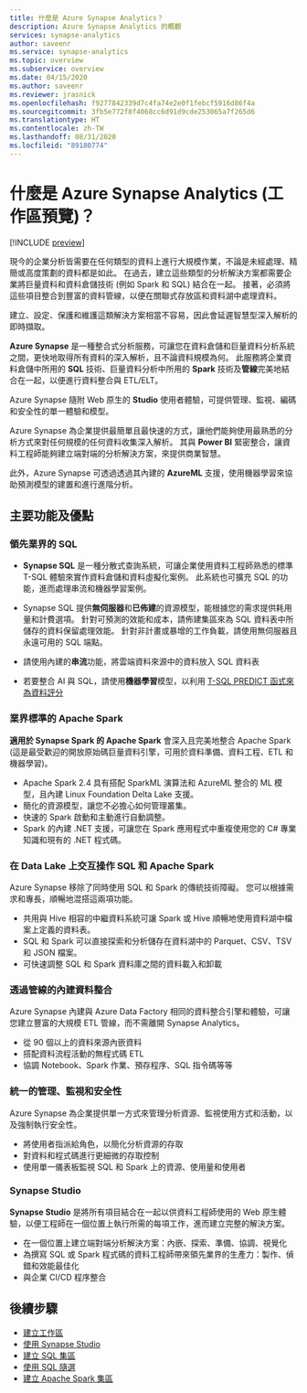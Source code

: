 ```yaml
---
title: 什麼是 Azure Synapse Analytics？
description: Azure Synapse Analytics 的概觀
services: synapse-analytics
author: saveenr
ms.service: synapse-analytics
ms.topic: overview
ms.subservice: overview
ms.date: 04/15/2020
ms.author: saveenr
ms.reviewer: jrasnick
ms.openlocfilehash: f9277842339d7c4fa74e2e0f1febcf5916d86f4a
ms.sourcegitcommit: 3fb5e772f8f4068cc6d91d9cde253065a7f265d6
ms.translationtype: HT
ms.contentlocale: zh-TW
ms.lasthandoff: 08/31/2020
ms.locfileid: "89180774"
---
```

# <a name="what-is-azure-synapse-analytics-workspaces-preview"></a>什麼是 Azure Synapse Analytics (工作區預覽)？

[!INCLUDE [preview](includes/note-preview.md)]

現今的企業分析皆需要在任何類型的資料上進行大規模作業，不論是未經處理、精簡或高度策劃的資料都是如此。 在過去，建立這些類型的分析解決方案都需要企業將巨量資料和資料倉儲技術 (例如 Spark 和 SQL) 結合在一起。 接著，必須將這些項目整合到豐富的資料管線，以便在關聯式存放區和資料湖中處理資料。  

建立、設定、保護和維護這類解決方案相當不容易，因此會延遲智慧型深入解析的即時擷取。

**Azure Synapse** 是一種整合式分析服務，可讓您在資料倉儲和巨量資料分析系統之間，更快地取得所有資料的深入解析，且不論資料規模為何。 此服務將企業資料倉儲中所用的 **SQL** 技術、巨量資料分析中所用的 **Spark** 技術及**管線**完美地結合在一起，以便進行資料整合與 ETL/ELT。

Azure Synapse 隨附 Web 原生的 **Studio** 使用者體驗，可提供管理、監視、編碼和安全性的單一體驗和模型。

Azure Synapse 為企業提供最簡單且最快速的方式，讓他們能夠使用最熟悉的分析方式來對任何規模的任何資料收集深入解析。 其與 **Power BI** 緊密整合，讓資料工程師能夠建立端對端的分析解決方案，來提供商業智慧。

此外，Azure Synapse 可透過透過其內建的 **AzureML** 支援，使用機器學習來協助預測模型的建置和進行進階分析。

## <a name="key-features--benefits"></a>主要功能及優點

### <a name="industry-leading-sql"></a>領先業界的 SQL

* **Synapse SQL** 是一種分散式查詢系統，可讓企業使用資料工程師熟悉的標準 T-SQL 體驗來實作資料倉儲和資料虛擬化案例。 此系統也可擴充 SQL 的功能，進而處理串流和機器學習案例。

* Synapse SQL 提供**無伺服器**和**已佈建**的資源模型，能根據您的需求提供耗用量和計費選項。 針對可預測的效能和成本，請佈建集區來為 SQL 資料表中所儲存的資料保留處理效能。 針對非計畫或暴增的工作負載，請使用無伺服器且永遠可用的 SQL 端點。
* 請使用內建的**串流**功能，將雲端資料來源中的資料放入 SQL 資料表
* 若要整合 AI 與 SQL，請使用**機器學習**模型，以利用 [T-SQL PREDICT 函式來為資料評分](https://docs.microsoft.com/sql/t-sql/queries/predict-transact-sql?view=azure-sqldw-latest)

### <a name="industry-standard-apache-spark"></a>業界標準的 Apache Spark

**適用於 Synapse Spark 的 Apache Spark** 會深入且完美地整合 Apache Spark (這是最受歡迎的開放原始碼巨量資料引擎，可用於資料準備、資料工程、ETL 和機器學習)。

* Apache Spark 2.4 具有搭配 SparkML 演算法和 AzureML 整合的 ML 模型，且內建 Linux Foundation Delta Lake 支援。
* 簡化的資源模型，讓您不必擔心如何管理叢集。
* 快速的 Spark 啟動和主動進行自動調整。
* Spark 的內建 .NET 支援，可讓您在 Spark 應用程式中重複使用您的 C# 專業知識和現有的 .NET 程式碼。

### <a name="interop-of-sql-and-apache-spark-on-your-data-lake"></a>在 Data Lake 上交互操作 SQL 和 Apache Spark

Azure Synapse 移除了同時使用 SQL 和 Spark 的傳統技術障礙。 您可以根據需求和專長，順暢地混搭這兩項功能。

* 共用與 Hive 相容的中繼資料系統可讓 Spark 或 Hive 順暢地使用資料湖中檔案上定義的資料表。
* SQL 和 Spark 可以直接探索和分析儲存在資料湖中的 Parquet、CSV、TSV 和 JSON 檔案。
* 可快速調整 SQL 和 Spark 資料庫之間的資料載入和卸載

### <a name="built-in-data-integration-via-pipelines"></a>透過管線的內建資料整合

Azure Synapse 內建與 Azure Data Factory 相同的資料整合引擎和體驗，可讓您建立豐富的大規模 ETL 管線，而不需離開 Synapse Analytics。

* 從 90 個以上的資料來源內嵌資料
* 搭配資料流程活動的無程式碼 ETL
* 協調 Notebook、Spark 作業、預存程序、SQL 指令碼等等

### <a name="unified-management-monitoring-and-security"></a>統一的管理、監視和安全性

Azure Synapse 為企業提供單一方式來管理分析資源、監視使用方式和活動，以及強制執行安全性。

* 將使用者指派給角色，以簡化分析資源的存取
* 對資料和程式碼進行更細微的存取控制
* 使用單一儀表板監視 SQL 和 Spark 上的資源、使用量和使用者

### <a name="synapse-studio"></a>Synapse Studio

**Synapse Studio** 是將所有項目結合在一起以供資料工程師使用的 Web 原生體驗，以便工程師在一個位置上執行所需的每項工作，進而建立完整的解決方案。

* 在一個位置上建立端對端分析解決方案：內嵌、探索、準備、協調、視覺化
* 為撰寫 SQL 或 Spark 程式碼的資料工程師帶來領先業界的生產力：製作、偵錯和效能最佳化
* 與企業 CI/CD 程序整合

## <a name="next-steps"></a>後續步驟

* [建立工作區](quickstart-create-workspace.md)
* [使用 Synapse Studio](quickstart-synapse-studio.md)
* [建立 SQL 集區](quickstart-create-sql-pool-portal.md)
* [使用 SQL 隨選](quickstart-sql-on-demand.md)
* [建立 Apache Spark 集區](quickstart-create-apache-spark-pool-portal.md)
